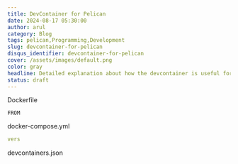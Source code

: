 ```yaml
---
title: DevContainer for Pelican
date: 2024-08-17 05:30:00
author: arul
category: Blog
tags: pelican,Programming,Development
slug: devcontainer-for-pelican
disqus_identifier: devcontainer-for-pelican
cover: /assets/images/default.png
color: gray
headline: Detailed explanation about how the devcontainer is useful for your static blogging with python pelican. So that don't worry about the host machine whether its PC / Linux / MacOS
status: draft
---
```

Dockerfile

```
FROM
```

docker-compose.yml

```yaml
vers
```

devcontainers.json

```json
```
